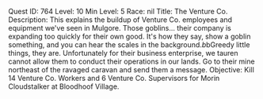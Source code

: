 Quest ID: 764
Level: 10
Min Level: 5
Race: nil
Title: The Venture Co.
Description: This explains the buildup of Venture Co. employees and equipment we've seen in Mulgore. Those goblins... their company is expanding too quickly for their own good. It's how they say, show a goblin something, and you can hear the scales in the background.$b$bGreedy little things, they are. Unfortunately for their business enterprise, we tauren cannot allow them to conduct their operations in our lands. Go to their mine northeast of the ravaged caravan and send them a message.
Objective: Kill 14 Venture Co. Workers and 6 Venture Co. Supervisors for Morin Cloudstalker at Bloodhoof Village.
